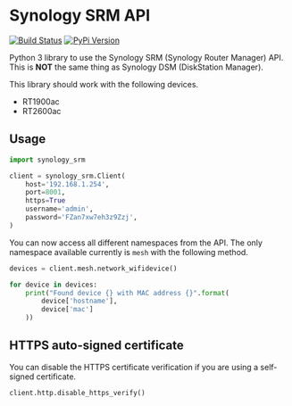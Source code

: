 # Synology SRM API

[![Build Status](https://travis-ci.org/aerialls/synology-srm.svg?branch=master)](https://travis-ci.org/aerialls/synology-srm)
[![PyPi Version](https://img.shields.io/pypi/v/synology-srm.svg)](https://pypi.org/project/synology-srm/)

Python 3 library to use the Synology SRM (Synology Router Manager) API. This is **NOT** the same thing as Synology DSM (DiskStation Manager).

This library should work with the following devices.

* RT1900ac
* RT2600ac

## Usage

```python
import synology_srm

client = synology_srm.Client(
    host='192.168.1.254',
    port=8001,
    https=True
    username='admin',
    password='FZan7xw7eh3z9Zzj',
)
```

You can now access all different namespaces from the API. The only namespace available currently is `mesh` with the following method.

```python
devices = client.mesh.network_wifidevice()

for device in devices:
    print("Found device {} with MAC address {}".format(
        device['hostname'],
        device['mac']
    ))
```

## HTTPS auto-signed certificate

You can disable the HTTPS certificate verification if you are using a self-signed certificate.

```python
client.http.disable_https_verify()
```
